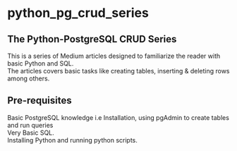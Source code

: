 # python_pg_crud_series  
## The Python-PostgreSQL CRUD Series  
This is a series of Medium articles designed to familiarize the reader with basic Python and SQL.  
The articles covers basic tasks like creating tables, inserting & deleting rows among others.  

## Pre-requisites
Basic PostgreSQL knowledge i.e Installation, using pgAdmin to create tables and run queries  
Very Basic SQL.  
Installing Python and running python scripts.
